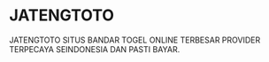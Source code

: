 # JATENGTOTO
JATENGTOTO SITUS BANDAR TOGEL ONLINE TERBESAR PROVIDER TERPECAYA SEINDONESIA DAN PASTI BAYAR. 
